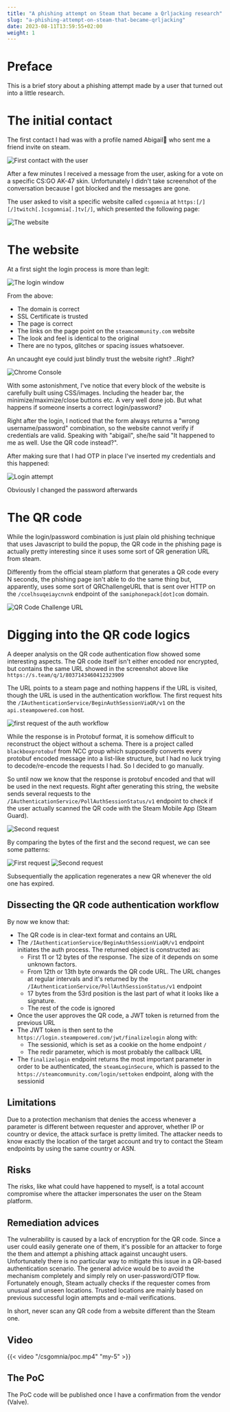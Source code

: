 ```yaml
---
title: "A phishing attempt on Steam that became a Qrljacking research"
slug: "a-phishing-attempt-on-steam-that-became-qrljacking"
date: 2023-08-11T13:59:55+02:00
weight: 1
---
```


# Preface
This is a brief story about a phishing attempt made by a user that turned out into a little research.

# The initial contact
The first contact I had was with a profile named Abigail🌻 who sent me a friend invite on steam.

![First contact with the user](/csgomnia/friend_request.png)

After a few minutes I received a message from the user, asking for a vote on a specific CS:GO AK-47 skin. Unfortunately I didn't take screenshot of the conversation because I got blocked and the messages are gone.

The user asked to visit a specific website called `csgomnia` at `https:[/][/]twitch[.]csgomnia[.]tv[/]`, which presented the following page:

![The website](/csgomnia/the_website.png)


# The website

At a first sight the login process is more than legit:

![The login window](/csgomnia/login_window.png)

From the above:

- The domain is correct
- SSL Certificate is trusted
- The page is correct
- The links on the page point on the `steamcommunity.com` website
- The look and feel is identical to the original
- There are no typos, glitches or spacing issues whatsoever.

An uncaught eye could just blindly trust the website right? ..Right? 

![Chrome Console](/csgomnia/chrome_console.png)

With some astonishment, I've notice that every block of the website is carefully built using CSS/images. Including the header bar, the minimize/maximize/close buttons etc. A very well done job. But what happens if someone inserts a correct login/password?

Right after the login, I noticed that the form always returns a "wrong username/password" combination, so the website cannot verify if credentials are valid. Speaking with "abigail", she/he said "It happened to me as well. Use the QR code instead?".

After making sure that I had OTP in place I've inserted my credentials and this happened:

![Login attempt](/csgomnia/login_attempt.png)

Obviously I changed the password afterwards

# The QR code

While the login/password combination is just plain old phishing technique that uses Javascript to build the popup, the QR code in the phishing page is actually pretty interesting since it uses some sort of QR generation URL from steam.

Differently from the official steam platform that generates a QR code every N seconds, the phishing page isn't able to do the same thing but, apparently, uses some sort of QRChallengeURL that is sent over HTTP on the `/ccelhsuqeiaycnvnk` endpoint of the `samiphonepack[dot]com` domain.

![QR Code Challenge URL](/csgomnia/qrcode_logics.png)

# Digging into the QR code logics

A deeper analysis on the QR code authentication flow showed some interesting aspects. The QR code itself isn't either encoded nor encrypted, but contains the same URL showed in the screenshot above like `https://s.team/q/1/8037143460412323909`

The URL points to a steam page and nothing happens if the URL is visited, though the URL is used in the authentication workflow. The first request hits the `/IAuthenticationService/BeginAuthSessionViaQR/v1` on the `api.steampowered.com` host.

![first request of the auth workflow](/csgomnia/auth_first_request.png)

While the response is in Protobuf format, it is somehow difficult to reconstruct the object without a schema. There is a project called `blackboxprotobuf` from NCC group which supposedly converts every protobuf encoded message into a list-like structure, but I had no luck trying to decode/re-encode the requests I had. So I decided to go manually.

So until now we know that the response is protobuf encoded and that will be used in the next requests. Right after generating this string, the website sends several requests to the `/IAuthenticationService/PollAuthSessionStatus/v1` endpoint to check if the user actually scanned the QR code with the Steam Mobile App (Steam Guard).

![Second request](/csgomnia/auth_second_request.png)

By comparing the bytes of the first and the second request, we can see some patterns:

![First request](/csgomnia/auth_request_compare_1.png)
![Second request](/csgomnia/auth_request_compare_2.png)

Subsequentially the application regenerates a new QR whenever the old one has expired.

## Dissecting the QR code authentication workflow

By now we know that:
- The QR code is in clear-text format and contains an URL
- The `/IAuthenticationService/BeginAuthSessionViaQR/v1` endpoint initiates the auth process. The returned object is constructed as:
    - First 11 or 12 bytes of the response. The size of it depends on some unknown factors.
    - From 12th or 13th byte onwards the QR code URL. The URL changes at regular intervals and it's returned by the `/IAuthenticationService/PollAuthSessionStatus/v1` endpoint
    - 17 bytes from the 53rd position is the last part of what it looks like a signature.
    - The rest of the code is ignored
- Once the user approves the QR code, a JWT token is returned from the previous URL
- The JWT token is then sent to the `https://login.steampowered.com/jwt/finalizelogin` along with:
    - The sessionid, which is set as a cookie on the home endpoint `/`
    - The redir parameter, which is most probably the callback URL
- The `finalizelogin` endpoint returns the most important parameter in order to be authenticated, the `steamLoginSecure`, which is passed to the `https://steamcommunity.com/login/settoken` endpoint, along with the sessionid


## Limitations
Due to a protection mechanism that denies the access whenever a parameter is different between requester and approver, whether IP or country or device, the attack surface is pretty limited. The attacker needs to know exactly the location of the target account and try to contact the Steam endpoints by using the same country or ASN.

## Risks

The risks, like what could have happened to myself, is a total account compromise where the attacker impersonates the user on the Steam platform.


## Remediation advices

The vulnerability is caused by a lack of encryption for the QR code. Since a user could easily generate one of them, it's possible for an attacker to forge the them and attempt a phishing attack against uncaught users.
Unfortunately there is no particular way to mitigate this issue in a QR-based authentication scenario. The general advice would be to avoid the mechanism completely and simply rely on user-password/OTP flow.
Fortunately enough, Steam actually checks if the requester comes from unusual and unseen locations. Trusted locations are mainly based on previous successful login attempts and e-mail verifications.

In short, never scan any QR code from a website different than the Steam one.


## Video

{{< video "/csgomnia/poc.mp4" "my-5" >}}

## The PoC

The PoC code will be published once I have a confirmation from the vendor (Valve).
